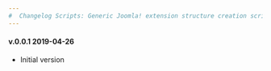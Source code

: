 ```yaml
--- 
#  Changelog Scripts: Generic Joomla! extension structure creation scripts
---
```

<h4>v.0.0.1 2019-04-26</h4>
<ul>
<li>Initial version</li>
</ul>
